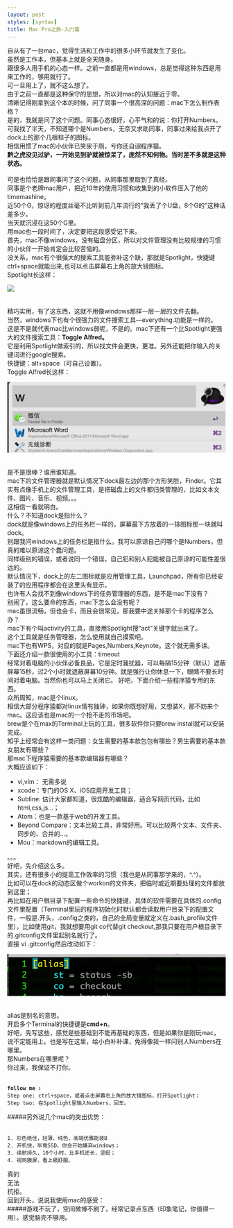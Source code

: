 ```yaml
---
layout: post
styles: [syntax]
title: Mac Pro之旅-入门篇
---
```

自从有了一台mac，觉得生活和工作中的很多小环节就发生了变化。<br>
虽然是工作本，但基本上就是全天随身。<br>
跟很多人用手机的心态一样。之前一直都是用windows，总是觉得这种东西是用来工作的，够用就行了。<br>
可一旦用上了，就不这么想了。<br>
由于之前一直都是这种保守的思想，所以对mac的认知接近于零。<br>
清晰记得刚拿到这个本的时候，问了同事一个很高深的问题：mac下怎么制作表格？<br>
是的，我就是问了这个问题。同事心态很好，心平气和的说：你打开Numbers。<br>
可我找了半天，不知道哪个是Numbers，无奈又求助同事，同事过来给我点开了dock上的那个几根柱子的图标。
<br>相信用惯了mac的小伙伴已笑尿于厕，亏你还自诩程序猿。
<br>
<b>黔之虎没见过驴，一开始见到驴就被惊呆了，庞然不知何物。当时差不多就是这种状态。 </b>
<br>
<br>可是也恰恰是跟同事问了这个问题，从同事那里取到了真经。
<br>同事是个老牌mac用户，把近10年的使用习惯和收集到的小软件压入了他的timemashine。
<br>近50个G，惊讶的程度丝毫不比听到前几年流行的“我丢了个U盘，8个G的”这种话差多少。
<br>当天就沉浸在这50个G里。
<br>用mac也一段时间了，决定要把这段感受记下来。
<br>首先，mac不像windows，没有磁盘分区，所以对文件管理没有比较规律的习惯的小伙伴一开始肯定会比较苦恼的。
<br>没关系，mac有个很强大的搜索工具能弥补这个缺，那就是Spotlight，快捷键ctrl+space就能出来,也可以点击屏幕右上角的放大镜图标。
<br>Spotlight长这样：

<img src="/vicent900527/vicent900527.github.io/raw/master/static/images/spotlight.png" />

<br>精巧实用，有了这东西，这就不用像windows那样一层一层的文件去翻。
<br>当然，windows下也有个很强力的文件搜索工具—everything.功能是一样的。
<br>这是不是就代表mac比windows弱呢，不是的。mac下还有一个比Spotlight更强大的文件搜索工具：<b>Toggle Alfred。</b>
<br>它是利用Spotlight做索引的，所以找文件会更快，更准。另外还能把你输入的关键词进行google搜索。<br>快捷键：alt+space（可自己设置）。
<br>Toggle Alfred长这样：

<img src="../static/images/alfred.png" />

<br>是不是很棒？谁用谁知道。
<br>mac下的文件管理器就是默认情况下dock最左边的那个方形笑脸，Finder。它其实有点像手机上的文件管理工具，是把磁盘上的文件都归类管理的，比如文本文件、图片、音乐、视频。。。
<br>这相信一看就明白。
<br>什么？不知道dock是指什么？
<br>dock就是像windows上的任务栏一样的，屏幕最下方放着的一排图标那一块就叫dock。
<br>别跟我问windows上的任务栏是指什么。我可以原谅自己问哪个是Numbers，但真的难以原谅这个蠢问题。<br>同样级别的错误，或者说同一个错误，自己犯和别人犯能被自己原谅的可能性差很远的。
<br>默认情况下，dock上的左二图标就是应用管理工具，Launchpad，所有你已经安装了的应用程序都会在这里头有显示。
<br>也许有人会找不到像windows下的任务管理器的东西，是不是mac下没有？
<br>别闹了，这么要命的东西，mac下怎么会没有呢？
<br>mac虽很流畅，但也会卡，而且会很常见，那我要中途关掉那个卡的程序怎么办？
<br>mac下有个叫activity的工具，直接用Spotlight搜“act”关键字就出来了。
<br>这个工具就是任务管理器，怎么使用就自己摸索吧。
<br>mac下也有WPS，对应的就是Pages,Numbers,Keynote。这个就无需多讲。
<br>下面还介绍一款很使用的小工具：timeout
<br>经常对着电脑的小伙伴必备良品，它是定时骚扰器，可以每隔15分钟（默认）遮蔽屏幕15秒，过2个小时就遮蔽屏幕10分钟。就是强行让你休息一下，眼睛不要长时间对着电脑。当然你也可以马上关闭它。
好吧，下面介绍一些程序猿专用的东西。
<br>众所周知，mac是个linux。
<br>相信大部分程序猿都对linux情有独钟，如果你既想好用，又想装X，那不妨来个mac。这应该也是mac的一个抢不走的市场吧。
<br>brew是个在max的Terminal上玩的工具，很多软件你只要brew install就可以安装完成。
<br>知乎上经常会有这样一类问题：女生需要的基本款包包有哪些？男生需要的基本款女朋友有哪些？
<br>那mac下程序猿需要的基本款编辑器有哪些？ 
<br>大概应该如下：

* vi,vim： 无需多说
* xcode：专门的OS X、iOS应用开发工具；
* Subline: 估计大家都知道，很炫酷的编辑器，适合写网页代码，比如html,css,js...；
* Atom：也是一款基于web的开发工具。
* Beyond Compare：文本比较工具，非常好用。可以比较两个文本、文件夹、同步的、合并的…。
* Mou：markdown的编辑工具。

。。。 
<br>好吧，先介绍这么多。
<br>其实，还有很多小的提高工作效率的习惯（我也是从同事那学来的，^.^）。
<br>比如可以在dock的动态区做个workon的文件夹，把临时或近期要处理的文件都放到这里；
<br>再比如在用户根目录下配置一些命令的快捷键，具体的软件需要在具体的.config文件里配置（Terminal里玩的程序初始化时默认都会读取用户目录下的配置文件，一般是.开头，.config之类的，自己的全局变量就定义在.bash_profile文件里），比如使用git，我就想要用git co代替git checkout,那我只要在用户根目录下的.gitconfig文件里起别名就行了。
<br>直接 vi .gitconfig然后改动如下：

<img src="../static/images/terminal.png" />

<br>alias是别名的意思。
<br>开启多个Terminal的快捷键是<b>cmd+n</b>。
<br>好吧，先写这些，感觉是些基础到不能再基础的东西，但是如果你是刚玩mac，说不定能用上。也是写在这里，给小白补补课，免得像我一样问别人Numbers在哪里。
<br>那Numbers在哪里呢？
<br>你过来，我保证不打你。 
<br>
<pre><code>
<b>follow me :</b>
Step one: ctrl+space，或者点击屏幕右上角的放大镜图标，打开Spotlight；
Step two: 在Spotlight里输入Numbers，回车。
</code></pre>
#####另外说几个mac的突出优势：
<pre><code>
1. 形色绝佳，轻薄、纯色，高端优雅能装B
2. 开机快，毕竟SSD，你会开始嫌弃windows；
3. 续航持久，10个小时，比手机还长，坚挺；
4. 视网膜屏，看上极舒服。
</code></pre>
真的<br>
无法<br>
抗拒。<br>
回到开头，说说我使用mac的感受：<br>
#####游戏不玩了，空间微博不刷了，经常记录点东西（印象笔记，你值得一用）。感觉脑壳不够用。
